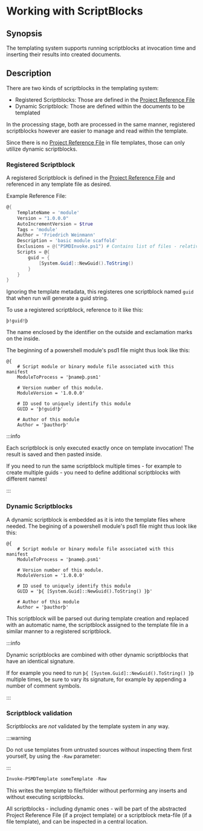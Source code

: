 ﻿---
sidebar_position: 6
---

# Working with ScriptBlocks

## Synopsis

The templating system supports running scriptblocks at invocation time and inserting their results into created documents.

## Description

There are two kinds of scriptblocks in the templating system:

+ Registered Scriptblocks: Those are defined in the [Project Reference File](project-reference-file.md)
+ Dynamic Scriptblock: Those are defined within the documents to be templated

In the processing stage, both are processed in the same manner, registered scriptblocks however are easier to manage and read within the template.

Since there is no [Project Reference File](project-reference-file.md) in file templates, those can only utilize dynamic scriptblocks.

### Registered Scriptblock

A registered Scriptblock is defined in the [Project Reference File](project-reference-file.md) and referenced in any template file as desired.

Example Reference File:

```powershell
@{
    TemplateName = 'module'
    Version = "1.0.0.0"
    AutoIncrementVersion = $true
    Tags = 'module'
    Author = 'Friedrich Weinmann'
    Description = 'basic module scaffold'
    Exclusions = @("PSMDInvoke.ps1") # Contains list of files - relative path to root - to ignore when building the template
    Scripts = @{
        guid = {
            [System.Guid]::NewGuid().ToString()
        }
    }
}
```

Ignoring the template metadata, this registeres one scriptblock named `guid` that when run will generate a guid string.

To use a registered scriptblock, reference to it like this:

```text
þ!guid!þ
```

The name enclosed by the identifier on the outside and exclamation marks on the inside.

The beginning of a powershell module's psd1 file might thus look like this:

```text
@{
    # Script module or binary module file associated with this manifest
    ModuleToProcess = 'þnameþ.psm1'

    # Version number of this module.
    ModuleVersion = '1.0.0.0'

    # ID used to uniquely identify this module
    GUID = 'þ!guid!þ'

    # Author of this module
    Author = 'þauthorþ'
```

:::info

Each scriptblock is only executed exactly once on template invocation! The result is saved and then pasted inside.

If you need to run the same scriptblock multiple times - for example to create multiple guids - you need to define additional scriptblocks with different names!

:::

### Dynamic Scriptblocks

A dynamic scriptblock is embedded as it is into the template files where needed. The begining of a powershell module's psd1 file might thus look like this:

```text
@{
    # Script module or binary module file associated with this manifest
    ModuleToProcess = 'þnameþ.psm1'

    # Version number of this module.
    ModuleVersion = '1.0.0.0'

    # ID used to uniquely identify this module
    GUID = 'þ{ [System.Guid]::NewGuid().ToString() }þ'

    # Author of this module
    Author = 'þauthorþ'
```

This scriptblock will be parsed out during template creation and replaced with an automatic name, the scriptblock assigned to the template file in a similar manner to a registered scriptblock.

:::info

Dynamic scriptblocks are combined with other dynamic scriptblocks that have an identical signature.

If for example you need to run `þ{ [System.Guid]::NewGuid().ToString() }þ` multiple times, be sure to vary its signature, for example by appending a number of comment symbols.

:::

### Scriptblock validation

Scriptblocks are _not_ validated by the template system in any way.

:::warning

Do not use templates from untrusted sources without inspecting them first yourself, by using the `-Raw` parameter:

:::

```powershell
Invoke-PSMDTemplate someTemplate -Raw
```

This writes the template to file/folder without performing any inserts and without executing scriptblocks.

All scriptblocks - including dynamic ones - will be part of the abstracted Project Reference File (if a project template) or a scriptblock meta-file (if a file template), and can be inspected in a central location.

